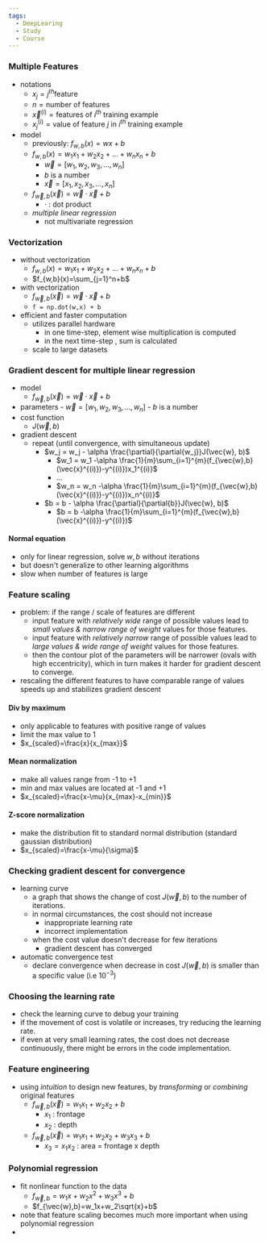 ```yaml
---
tags:
  - DeepLearing
  - Study
  - Course
---
```

### Multiple Features
- notations
	- $x_j=j^{th} \text{feature}$
	- $n=\text{number of features}$
	- $\overrightarrow{x}^{(i)}=\text{features of } i^{th} \text{ training example}$
	- $x_j^{(i)}=\text{value of feature } j \text{ in } i^{th} \text{ training example}$
- model
	- previously: $f_{w,b}(x)=wx+b$
	- $f_{w,b}(x)=w_1x_1+w_2x_2+ ... +w_nx_n+b$
		- $\vec{w} = [w_1, w_2, w_3, ... , w_n]$
		- $b$ is a number
		- $\vec{x} = [x_1, x_2, x_3, ... , x_n]$
	- $f_{\vec{w}, b}(\vec{x})=\vec{w}\cdot\vec{x}+b$
		- $\cdot$ : dot product
	- *multiple linear regression*
		- not multivariate regression

### Vectorization
- without vectorization
	- $f_{w,b}(x)=w_1x_1+w_2x_2+ ... +w_nx_n+b$
	- $f_{w,b}(x)=\sum_{j=1}^n+b$
- with vectorization
	- $f_{\vec{w}, b}(\vec{x})=\vec{w}\cdot\vec{x}+b$
	- `f = np.dot(w,x) + b`
- efficient and faster computation
	- utilizes parallel hardware
		- in one time-step, element wise multiplication is computed
		- in the next time-step , sum is calculated
	- scale to large datasets

### Gradient descent for multiple linear regression
- model
	- $f_{\vec{w},b}(\vec{x})=\vec{w}\cdot\vec{x}+b$
- parameters
		- $\vec{w} = [w_1, w_2, w_3, ... , w_n]$
		- $b$ is a number
- cost function
	- $J(\vec{w}, b)$
- gradient descent
	- repeat (until convergence, with simultaneous update)
		- $w_j = w_j - \alpha \frac{\partial}{\partial{w_j}}J(\vec{w}, b)$
			- $w_1 = w_1 -\alpha \frac{1}{m}\sum_{i=1}^{m}(f_{\vec{w},b}(\vec{x}^{(i)})-y^{(i)})x_1^{(i)}$
			- ...
			- $w_n = w_n -\alpha \frac{1}{m}\sum_{i=1}^{m}(f_{\vec{w},b}(\vec{x}^{(i)})-y^{(i)})x_n^{(i)}$
		- $b = b - \alpha \frac{\partial}{\partial{b}}J(\vec{w}, b)$
			- $b = b -\alpha \frac{1}{m}\sum_{i=1}^{m}(f_{\vec{w},b}(\vec{x}^{(i)})-y^{(i)})$

#### Normal equation
- only for linear regression, solve $w, b$ without iterations
- but doesn't generalize to other learning algorithms
- slow when number of features is large

### Feature scaling
- problem: if the range / scale of features are different
	- input feature with *relatively wide* range of possible values lead to *small values & narrow range of weight* values for those features.
	- input feature with *relatively narrow* range of possible values lead to *large values & wide range of weight* values for those features.
	- then the contour plot of the parameters will be narrower (ovals with high eccentricity), which in turn makes it harder for gradient descent to converge.
- rescaling the different features to have comparable range of values speeds up and stabilizes gradient descent


#### Div by maximum
- only applicable to features with positive range of values
- limit the max value to 1
- $x_{scaled}=\frac{x}{x_{max}}$

#### Mean normalization
- make all values range from -1 to +1
- min and max values are located at -1 and +1
- $x_{scaled}=\frac{x-\mu}{x_{max}-x_{min}}$

#### Z-score normalization
- make the distribution fit to standard normal distribution (standard gaussian distribution)
- $x_{scaled}=\frac{x-\mu}{\sigma}$

### Checking gradient descent for convergence
- learning curve
	- a graph that shows the change of cost $J(\vec{w}, b)$ to the number of iterations.
	- in normal circumstances, the cost should not increase
		- inappropriate learning rate
		- incorrect implementation
	- when the cost value doesn't decrease for few iterations
		- gradient descent has converged
- automatic convergence test
	- declare convergence when decrease in cost $J(\vec{w}, b)$ is smaller than a specific value (i.e $10^{-3}$)

### Choosing the learning rate
- check the learning curve to debug your training
- if the movement of cost is volatile or increases, try reducing the learning rate.
- if even at very small learning rates, the cost does not decrease continuously, there might be errors in the code implementation.

### Feature engineering
- using *intuition* to design new features, by *transforming* or *combining* original features
	- $f_{\vec{w},b}(\vec{x})=w_1x_1+w_2x_2+b$
		- $x_1$ : frontage
		- $x_2$ : depth
	- $f_{\vec{w},b}(\vec{x})=w_1x_1+w_2x_2+w_3x_3+b$
		- $x_3=x_1x_2$ : area = frontage x depth

### Polynomial regression
- fit nonlinear function to the data
	- $f_{\vec{w},b}=w_1x+w_2x^2+w_3x^3+b$
	- $f_{\vec{w},b}=w_1x+w_2\sqrt{x}+b$
- note that feature scaling becomes much more important when using polynomial regression
- 